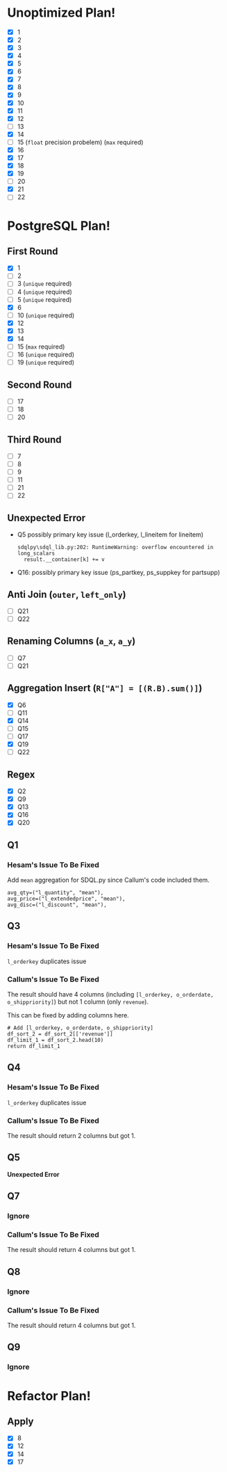 # Unoptimized Plan!

- [x] 1
- [x] 2
- [x] 3
- [x] 4
- [x] 5
- [x] 6
- [x] 7
- [x] 8
- [x] 9
- [x] 10
- [x] 11
- [x] 12
- [ ] 13
- [x] 14
- [ ] 15 (`float` precision probelem) (`max` required)
- [x] 16
- [x] 17
- [x] 18
- [x] 19
- [ ] 20
- [x] 21
- [ ] 22

# PostgreSQL Plan!

## First Round
- [x] 1
- [ ] 2
- [ ] 3 (`unique` required)
- [ ] 4 (`unique` required)
- [ ] 5 (`unique` required)
- [x] 6
- [ ] 10 (`unique` required)
- [x] 12
- [x] 13
- [x] 14
- [ ] 15 (`max` required)
- [ ] 16 (`unique` required)
- [ ] 19 (`unique` required)

## Second Round
- [ ] 17
- [ ] 18
- [ ] 20

## Third Round
- [ ] 7
- [ ] 8
- [ ] 9
- [ ] 11
- [ ] 21
- [ ] 22

## Unexpected Error
- Q5 possibly primary key issue (l_orderkey, l_lineitem for lineitem)
  ```
  sdqlpy\sdql_lib.py:202: RuntimeWarning: overflow encountered in long_scalars
    result.__container[k] += v
  ```
- Q16: possibly primary key issue (ps_partkey, ps_suppkey for partsupp)

## Anti Join (`outer`, `left_only`)
- [ ] Q21
- [ ] Q22

## Renaming Columns (`a_x`, `a_y`)
- [ ] Q7
- [ ] Q21

## Aggregation Insert (`R["A"] = [(R.B).sum()]`)
- [x] Q6
- [ ] Q11
- [x] Q14
- [ ] Q15
- [ ] Q17
- [x] Q19
- [ ] Q22

## Regex
- [x] Q2
- [x] Q9
- [x] Q13
- [x] Q16
- [x] Q20

## Q1
### Hesam's Issue To Be Fixed
Add `mean` aggregation for SDQL.py since Callum's code included them.
```
avg_qty=("l_quantity", "mean"),
avg_price=("l_extendedprice", "mean"),
avg_disc=("l_discount", "mean"),
```

## Q3
### Hesam's Issue To Be Fixed
`l_orderkey` duplicates issue

### Callum's Issue To Be Fixed
The result should have 4 columns (including `[l_orderkey, o_orderdate, o_shippriority]`) but not 1 column (only `revenue`).

This can be fixed by adding columns here.
```
# Add [l_orderkey, o_orderdate, o_shippriority]
df_sort_2 = df_sort_2[['revenue']]
df_limit_1 = df_sort_2.head(10)
return df_limit_1
```

## Q4
### Hesam's Issue To Be Fixed
`l_orderkey` duplicates issue

### Callum's Issue To Be Fixed
The result should return 2 columns but got 1.

## Q5
__Unexpected Error__

## Q7
### Ignore

### Callum's Issue To Be Fixed
The result should return 4 columns but got 1.

## Q8
### Ignore

### Callum's Issue To Be Fixed
The result should return 4 columns but got 1.

## Q9
### Ignore

# Refactor Plan!

## Apply
- [x] 8
- [x] 12
- [x] 14
- [x] 17
